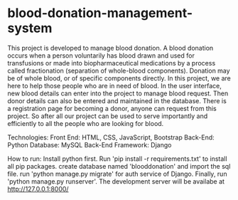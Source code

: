 # blood-donation-management-system

This project is developed to manage blood donation. A blood donation occurs when a person
voluntarily has blood drawn and used for transfusions or made into biopharmaceutical
medications by a process called fractionation (separation of whole-blood components). Donation
may be of whole blood, or of specific components directly. In this project, we are here to help
those people who are in need of blood. In the user interface, new blood details can enter into the
project to manage blood request. Then donor details can also be entered and maintained in the
database. There is a registration page for becoming a donor, anyone can request from this
project. So after all our project can be used to serve importantly and efficiently to all the people
who are looking for blood.

Technologies:
Front End: HTML, CSS, JavaScript,
Bootstrap
Back-End: Python
Database: MySQL
Back-End Framework: Django


How to run:
Install python first.
Run 'pip install -r requirements.txt' to install all pip packages.
create database named 'blooddonation' and import the sql file.
run 'python manage.py migrate' for auth service of Django.
Finally, run 'python manage.py runserver'.
The development server will be availabe at http://127.0.0.1:8000/
